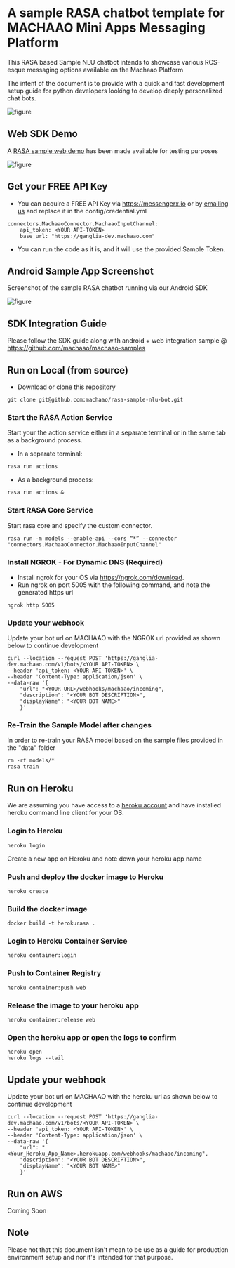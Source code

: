 
# A sample RASA chatbot template for MACHAAO Mini Apps Messaging Platform

This RASA based Sample NLU chatbot intends to showcase various RCS-esque messaging options available on the Machaao Platform

The intent of the document is to provide with a quick and fast development setup guide for python developers looking to develop deeply personalized chat bots.

![figure](images/sample_rasa_machaao_bot.jpeg)


## Web SDK Demo ##
A [RASA sample web demo](https://ganglia-dev.machaao.com/rasa.sample) has been made available for testing purposes

![figure](images/sample_rasa_web_bot.png)

## Get your FREE API Key ##
* You can acquire a FREE API Key via https://messengerx.io 
or by [emailing us](mailto:connect@machaao.com) and replace it in the config/credential.yml
```
connectors.MachaaoConnector.MachaaoInputChannel:
    api_token: <YOUR API-TOKEN>
    base_url: "https://ganglia-dev.machaao.com"
```

* You can run the code as it is, and it will use the provided Sample Token.

## Android Sample App Screenshot ##
Screenshot of the sample RASA chatbot running via our Android SDK

![figure](images/sample_rasa_android_bot.png)

## SDK Integration Guide ##
Please follow the SDK guide along with android + web integration sample @ https://github.com/machaao/machaao-samples

## Run on Local (from source) ##
* Download or clone this repository
```
git clone git@github.com:machaao/rasa-sample-nlu-bot.git 
```

### Start the RASA Action Service ###
Start your the action service either in a separate terminal or in the same tab as a background process.<br>

* In a separate terminal:
```
rasa run actions
```

* As a background process:
```
rasa run actions &
```

### Start RASA Core Service ###
Start rasa core and specify the custom connector.<br>
```
rasa run -m models --enable-api --cors “*” --connector "connectors.MachaaoConnector.MachaaoInputChannel"
```

### Install NGROK - For Dynamic DNS (Required) ###
* Install ngrok for your OS via https://ngrok.com/download.
* Run ngrok on port 5005 with the following command, and note the generated https url
```
ngrok http 5005
```

### Update your webhook ###
Update your bot url on MACHAAO with the NGROK url provided as shown below to continue development
```
curl --location --request POST 'https://ganglia-dev.machaao.com/v1/bots/<YOUR API-TOKEN> \
--header 'api_token: <YOUR API-TOKEN>' \
--header 'Content-Type: application/json' \
--data-raw '{
    "url": "<YOUR URL>/webhooks/machaao/incoming",
    "description": "<YOUR BOT DESCRIPTION>",
    "displayName": "<YOUR BOT NAME>"
    }'
```


### Re-Train the Sample Model after changes ###
In order to re-train your RASA model based on the sample files provided in the "data" folder
```
rm -rf models/*
rasa train
```



## Run on Heroku ##
We are assuming you have access to a [heroku account](https://heroku.com)
and have installed heroku command line client for your OS.

### Login to Heroku ###
```
heroku login
```

Create a new app on Heroku and note down your heroku app name

### Push and deploy the docker image to Heroku ###
```
heroku create
```

### Build the docker image ###
```
docker build -t herokurasa .
```

### Login to Heroku Container Service ###
```
heroku container:login
```

### Push to Container Registry ###
```
heroku container:push web
```
### Release the image to your heroku app ###
```
heroku container:release web
```
### Open the heroku app or open the logs to confirm ###
```
heroku open
heroku logs --tail
```

## Update your webhook ##
Update your bot url on MACHAAO with the heroku url as shown below to continue development
```
curl --location --request POST 'https://ganglia-dev.machaao.com/v1/bots/<YOUR API-TOKEN> \
--header 'api_token: <YOUR API-TOKEN>' \
--header 'Content-Type: application/json' \
--data-raw '{
    "url": "<Your_Heroku_App_Name>.herokuapp.com/webhooks/machaao/incoming",
    "description": "<YOUR BOT DESCRIPTION>",
    "displayName": "<YOUR BOT NAME>"
    }'
```

## Run on AWS ##
Coming Soon

## Note ##
Please not that this document isn't mean to be use as a guide for production environment setup and nor it's intended for that purpose.
